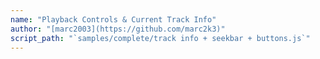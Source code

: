 ```yaml
---
name: "Playback Controls & Current Track Info"
author: "[marc2003](https://github.com/marc2k3)"
script_path: "`samples/complete/track info + seekbar + buttons.js`"
---
```

